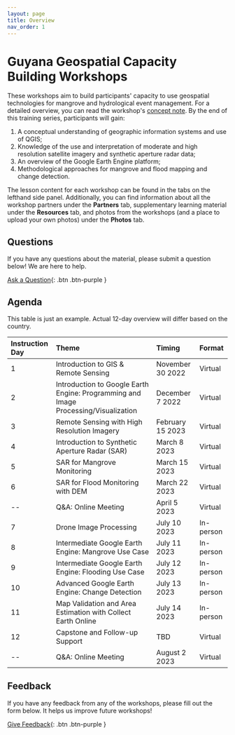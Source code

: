 ```yaml
---
layout: page
title: Overview
nav_order: 1
---
```


# Guyana Geospatial Capacity Building Workshops
These workshops aim to build participants' capacity to use geospatial technologies for mangrove and hydrological event management. For a detailed overview, you can read the workshop's [concept note](https://docs.google.com/document/d/1XKfvieRLKnP15_5xmMt8yOgiGS-CYJug/edit?usp=sharing&ouid=108914212897451159787&rtpof=true&sd=true). By the end of this training series, participants will gain:
1. A conceptual understanding of geographic information systems and use of QGIS;
2. Knowledge of the use and interpretation of moderate and high resolution satellite imagery and synthetic aperture radar data;
3. An overview of the Google Earth Engine platform;
4. Methodological approaches for mangrove and flood mapping and change detection.

The lesson content for each workshop can be found in the tabs on the lefthand side panel. Additionally, you can find information about all the workshop partners under the **Partners** tab, supplementary learning material under the **Resources** tab, and photos from the workshops (and a place to upload your own photos) under the **Photos** tab. 


## Questions
If you have any questions about the material, please submit a question below! We are here to help.  

[Ask a Question](https://forms.gle/a7MW4PtgtmPiPoZJ9){: .btn .btn-purple }

## Agenda
This table is just an example. Actual 12-day overview will differ based on the country.

| Instruction Day | Theme                                                                               | Timing           | Format    |
|:----------------|:------------------------------------------------------------------------------------|:-----------------|:----------|
| 1               | Introduction to GIS & Remote Sensing                                                | November 30 2022 | Virtual   | 
| 2               | Introduction to Google Earth Engine: Programming and Image Processing/Visualization | December 7 2022  | Virtual   |
| 3               | Remote Sensing with High Resolution Imagery                                         | February 15 2023 | Virtual   |
| 4               | Introduction to Synthetic Aperture Radar (SAR)                                      | March 8 2023     | Virtual   |
| 5               | SAR for Mangrove Monitoring                                                         | March 15 2023    | Virtual   | 
| 6               | SAR for Flood Monitoring with DEM                                                   | March 22 2023    | Virtual   |
| --              | Q&A: Online Meeting                                                                 | April 5 2023     | Virtual   |
| 7               | Drone Image Processing                                                              | July 10 2023     | In-person |
| 8               | Intermediate Google Earth Engine: Mangrove Use Case                                 | July 11 2023     | In-person |
| 9               | Intermediate Google Earth Engine: Flooding Use Case                                 | July 12 2023     | In-person |
| 10              | Advanced Google Earth Engine: Change Detection                                      | July 13 2023     | In-person |
| 11              | Map Validation and Area Estimation with Collect Earth Online                        | July 14 2023     | In-person |
| 12              | Capstone and Follow-up Support                                                      | TBD              | Virtual   |
| --              | Q&A: Online Meeting                                                                 | August 2 2023    | Virtual   |

## Feedback
If you have any feedback from any of the workshops, please fill out the form below. It helps us improve future workshops!

[Give Feedback](https://forms.gle/8Jdm1aybL9sqzNEw6){: .btn .btn-purple }
